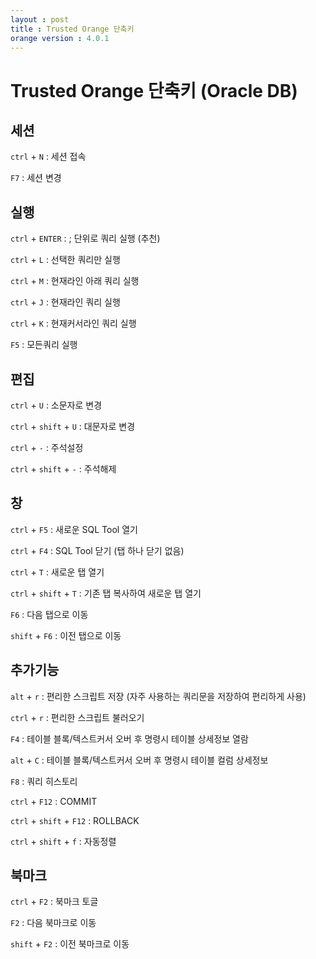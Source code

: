 ```yaml
---
layout : post
title : Trusted Orange 단축키
orange version : 4.0.1
---
```


# Trusted Orange 단축키 (Oracle DB)

## 세션

`ctrl` + `N` : 세션 접속

`F7` : 세션 변경

## 실행

`ctrl` + `ENTER` : ; 단위로 쿼리 실행 (추천)

`ctrl` + `L` : 선택한 쿼리만 실행

`ctrl` + `M` : 현재라인 아래 쿼리 실행

`ctrl` + `J` : 현재라인 쿼리 실행

`ctrl` + `K` : 현재커서라인 쿼리 실행

`F5` : 모든쿼리 실행


## 편집

`ctrl` + `U` : 소문자로 변경

`ctrl` + `shift` + `U` : 대문자로 변경

`ctrl` + `-` : 주석설정

`ctrl` + `shift` + `-` : 주석해제


## 창

`ctrl` + `F5` : 새로운 SQL Tool 열기

`ctrl` + `F4` : SQL Tool 닫기 (탭 하나 닫기 없음)

`ctrl` + `T` : 새로운 탭 열기

`ctrl` + `shift` + `T` : 기존 탭 복사하여 새로운 탭 열기

`F6` : 다음 탭으로 이동

`shift` + `F6` : 이전 탭으로 이동


## 추가기능

`alt` + `r` : 편리한 스크립트 저장 (자주 사용하는 쿼리문을 저장하여 편리하게 사용)

`ctrl` + `r` : 편리한 스크립트 불러오기

`F4` : 테이블 블록/텍스트커서 오버 후 명령시 테이블 상세정보 열람

`alt` + `C` : 테이블 블록/텍스트커서 오버 후 명령시 테이블 컬럼 상세정보

`F8` : 쿼리 히스토리

`ctrl` + `F12` : COMMIT

`ctrl` + `shift` + `F12` : ROLLBACK

`ctrl` + `shift` + `f` : 자동정렬


## 북마크

`ctrl` + `F2` : 북마크 토글

`F2` : 다음 북마크로 이동

`shift` + `F2` : 이전 북마크로 이동

